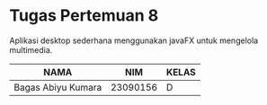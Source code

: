 # Tugas Pertemuan 8
Aplikasi desktop sederhana menggunakan javaFX untuk mengelola multimedia.

| NAMA        | NIM      | KELAS |
|--------------------|----------|---|
| Bagas Abiyu Kumara | 23090156 | D |
